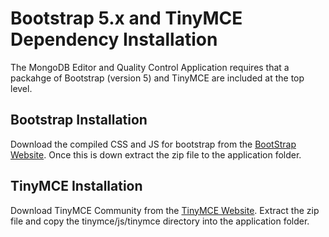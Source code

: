 # Bootstrap 5.x and TinyMCE Dependency Installation
The MongoDB Editor and Quality Control Application requires that a packahge of Bootstrap (version 5) and TinyMCE are included at the top level.

## Bootstrap Installation
Download the compiled CSS and JS for bootstrap from the [BootStrap Website](https://getbootstrap.com/docs/5.3/getting-started/download/).
Once this is down extract the zip file to the application folder.

## TinyMCE Installation
Download TinyMCE Community from the [TinyMCE Website](https://www.tiny.cloud/get-tiny/self-hosted/).
Extract the zip file and copy the tinymce/js/tinymce directory into the application folder.